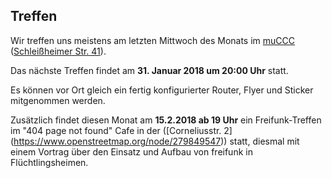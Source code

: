 ## Treffen

Wir treffen uns meistens am letzten Mittwoch des Monats im [muCCC](https://muc.ccc.de) ([Schleißheimer Str. 41](https://osm.org/go/0JAf0IVLh?node=2012031859)).

Das nächste Treffen findet am **31. Januar 2018 um 20:00 Uhr** statt.

Es können vor Ort gleich ein fertig konfigurierter Router, Flyer und Sticker mitgenommen werden.

Zusätzlich findet diesen Monat am **15.2.2018 ab 19 Uhr** ein Freifunk-Treffen im "404 page not found" Cafe in der ([Corneliusstr. 2] (https://www.openstreetmap.org/node/279849547)) statt, diesmal mit einem Vortrag über den Einsatz und Aufbau von freifunk in Flüchtlingsheimen. 
